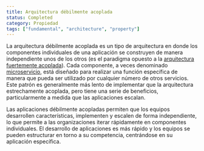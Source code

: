 ```yaml
---
title: Arquitectura débilmente acoplada
status: Completed
category: Propiedad
tags: ["fundamental", "architecture", "property"]
---
```



La arquitectura débilmente acoplada es un tipo de arquitectura en donde los componentes individuales de una aplicación se construyen de manera independiente unos de los otros 
(es el paradigma opuesto a la [arquitectura fuertemente acoplada](/tightly-coupled-architectures/)). 
Cada componente, a veces denominado [microservicio](/es/microservices/), 
está diseñado para realizar una función específica de manera que pueda ser utilizado por cualquier número de otros servicios. 
Este patrón es generalmente más lento de implementar que la arquitectura estrechamente acoplada, 
pero tiene una serie de beneficios, particularmente a medida que las aplicaciones escalan.

Las aplicaciones débilmente acopladas permiten que los equipos desarrollen características, implementen y escalen de forma independiente, 
lo que permite a las organizaciones iterar rápidamente en componentes individuales. 
El desarrollo de aplicaciones es más rápido y los equipos se pueden estructurar en torno a su competencia, centrándose en su aplicación específica.
